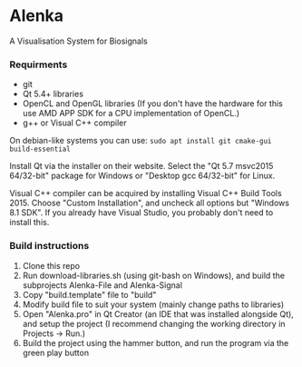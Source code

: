 # Alenka
A Visualisation System for Biosignals

### Requirments
* git
* Qt 5.4+ libraries
* OpenCL and OpenGL libraries (If you don't have the hardware for this use AMD APP SDK for a CPU implementation of OpenCL.)
* g++ or Visual C++ compiler

On debian-like systems you can use: `sudo apt install git cmake-gui build-essential`

Install Qt via the installer on their website. Select the "Qt 5.7 msvc2015 64/32-bit" package for Windows or "Desktop gcc 64/32-bit" for Linux.

Visual C++ compiler can be acquired by installing Visual C++ Build Tools 2015. Choose "Custom Installation", and uncheck all options but "Windows 8.1 SDK". If you already have Visual Studio, you probably don't need to install this.

### Build instructions
1. Clone this repo
2. Run download-libraries.sh (using git-bash on Windows), and build the subprojects Alenka-File and Alenka-Signal
3. Copy "build.template" file to "build"
4. Modify build file to suit your system (mainly change paths to libraries)
5. Open "Alenka.pro" in Qt Creator (an IDE that was installed alongside Qt), and setup the project (I recommend changing the working directory in Projects -> Run.)
6. Build the project using the hammer button, and run the program via the green play button
